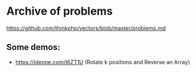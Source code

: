 # Archive of problems

https://github.com/thinkphp/vectors/blob/master/problems.md


## Some demos:

* https://ideone.com/l6ZT1U (Rotate k positions and Reverse an Array)
